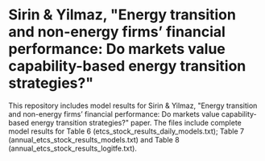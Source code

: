 # Sirin & Yilmaz, "Energy transition and non-energy firms’ financial performance: Do markets value capability-based energy transition strategies?" 

This repository includes model results for Sirin & Yilmaz, "Energy transition and non-energy firms’ financial performance: Do markets value capability-based energy transition strategies?" paper.
The files include complete model results for Table 6 (etcs_stock_results_daily_models.txt); Table 7 (annual_etcs_stock_results_models.txt) and Table 8 (annual_etcs_stock_results_logitfe.txt).

